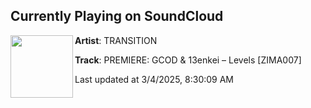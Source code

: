 ## Currently Playing on SoundCloud

[<img align="left" width="100" src="https://i1.sndcdn.com/artworks-w8Dm0Mzgdc4Zsn3w-G8iazQ-t500x500.png">](https://soundcloud.com/transition_ofc/d5339528-9fbc-47a8-854e-76ec7a005691)

**Artist**: TRANSITION 

**Track**: PREMIERE: GCOD & 13enkei – Levels [ZIMA007]

Last updated at 3/4/2025, 8:30:09 AM
